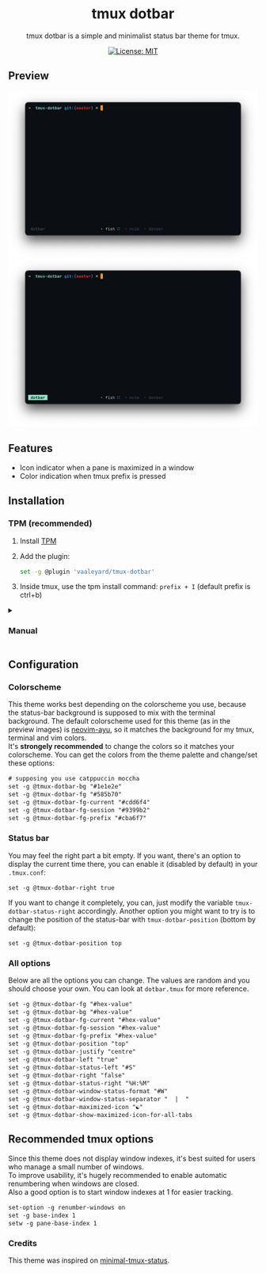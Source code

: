 <div align="center">

<h1> tmux dotbar </h1>

tmux dotbar is a simple and minimalist status bar theme for tmux. <br>

[![License: MIT](https://img.shields.io/badge/License-MIT-blue.svg)](./LICENSE)

</div> 

## Preview
<div align="center">
  <img src="./imgs/preview.png" width="800" />
  <img src="./imgs/prefix-preview.png" width="800" />
</div>


## Features
* Icon indicator when a pane is maximized in a window
* Color indication when tmux prefix is pressed

## Installation
### TPM (recommended)
1.  Install [TPM](https://github.com/tmux-plugins/tpm)
2.  Add the plugin:

    ```bash
    set -g @plugin 'vaaleyard/tmux-dotbar'
    ```
3. Inside tmux, use the tpm install command: `prefix + I` (default prefix is ctrl+b)

<details>
    <summary font-size=18px>
        <h3>Manual</h3>
    </summary>

1. Clone this repository to your desired location (e.g. `~/.config/tmux/plugins/tmux-dotbar`).

   ```bash
   mkdir -p ~/.config/tmux/plugins/
   git clone https://github.com/vaaleyard/tmux-dotbar.git
   ```
2. Add the following line to your `tmux.conf` file:
   `run ~/.config/tmux/plugins/tmux-dotbar/dotbar.tmux`.
3. Reload Tmux by either restarting or reloading with `tmux source ~/.tmux.conf`.

</details>

## Configuration
### Colorscheme
This theme works best depending on the colorscheme you use, because the status-bar background is supposed to mix with the terminal background.
The default colorscheme used for this theme (as in the preview images) is [neovim-ayu](https://github.com/Shatur/neovim-ayu), so it matches the background for my tmux, terminal and vim colors.  
It's **strongely recommended** to change the colors so it matches your colorscheme. You can get the colors from the theme palette and change/set these options:
```
# supposing you use catppuccin moccha
set -g @tmux-dotbar-bg "#1e1e2e"
set -g @tmux-dotbar-fg "#585b70"
set -g @tmux-dotbar-fg-current "#cdd6f4"
set -g @tmux-dotbar-fg-session "#9399b2"
set -g @tmux-dotbar-fg-prefix "#cba6f7"
```

### Status bar
You may feel the right part a bit empty. If you want, there's an option to display the current time there, you can enable it (disabled by default) in your `.tmux.conf`:
```
set -g @tmux-dotbar-right true
```
If you want to change it completely, you can, just modify the variable `tmux-dotbar-status-right` accordingly.
Another option you might want to try is to change the position of the status-bar with `tmux-dotbar-position` (bottom by default):
```
set -g @tmux-dotbar-position top
```

### All options
Below are all the options you can change. The values are random and you should choose your own. You can look at `dotbar.tmux` for more reference.
```
set -g @tmux-dotbar-fg "#hex-value"
set -g @tmux-dotbar-bg "#hex-value"
set -g @tmux-dotbar-fg-current "#hex-value"
set -g @tmux-dotbar-fg-session "#hex-value"
set -g @tmux-dotbar-fg-prefix "#hex-value"
set -g @tmux-dotbar-position "top"
set -g @tmux-dotbar-justify "centre"
set -g @tmux-dotbar-left "true"
set -g @tmux-dotbar-status-left "#S"
set -g @tmux-dotbar-right "false"
set -g @tmux-dotbar-status-right "%H:%M"
set -g @tmux-dotbar-window-status-format "#W"
set -g @tmux-dotbar-window-status-separator "  |  "
set -g @tmux-dotbar-maximized-icon "☯︎"
set -g @tmux-dotbar-show-maximized-icon-for-all-tabs
```

## Recommended tmux options
Since this theme does not display window indexes, it's best suited for users who manage a small number of windows.  
To improve usability, it's hugely recommended to enable automatic renumbering when windows are closed.  
Also a good option is to start window indexes at 1 for easier tracking.

```
set-option -g renumber-windows on
set -g base-index 1
setw -g pane-base-index 1
```

### Credits
This theme was inspired on [minimal-tmux-status](https://github.com/niksingh710/minimal-tmux-status/tree/main).
